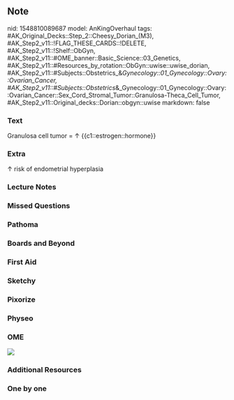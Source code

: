 ## Note
nid: 1548810089687
model: AnKingOverhaul
tags: #AK_Original_Decks::Step_2::Cheesy_Dorian_(M3), #AK_Step2_v11::!FLAG_THESE_CARDS::!DELETE, #AK_Step2_v11::!Shelf::ObGyn, #AK_Step2_v11::#OME_banner::Basic_Science::03_Genetics, #AK_Step2_v11::#Resources_by_rotation::ObGyn::uwise::uwise_dorian, #AK_Step2_v11::#Subjects::Obstetrics_&_Gynecology::01_Gynecology::Ovary::Ovarian_Cancer, #AK_Step2_v11::#Subjects::Obstetrics_&_Gynecology::01_Gynecology::Ovary::Ovarian_Cancer::Sex_Cord_Stromal_Tumor::Granulosa-Theca_Cell_Tumor, #AK_Step2_v11::Original_decks::Dorian::obgyn::uwise
markdown: false

### Text
Granulosa cell tumor = ↑ {{c1::estrogen::hormone}}

### Extra
<div>
  ↑ risk of endometrial hyperplasia
</div>

### Lecture Notes


### Missed Questions


### Pathoma


### Boards and Beyond


### First Aid


### Sketchy


### Pixorize


### Physeo


### OME
<div class="ome-widget">
  <a href="https://onlinemeded.org/spa/obgyn?ref=anki"><img src=
  "_OME_AnkiFlashcards_Topic_5.png"></a>
</div>

### Additional Resources


### One by one

